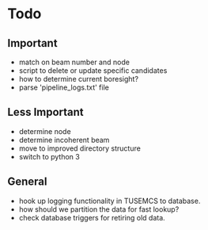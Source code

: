 # Todo #

## Important ##

* match on beam number and node
* script to delete or update specific candidates
* how to determine current boresight?
* parse 'pipeline_logs.txt' file

## Less Important ##

* determine node
* determine incoherent beam
* move to improved directory structure
* switch to python 3

## General ##

* hook up logging functionality in TUSEMCS to database.
* how should we partition the data for fast lookup?
* check database triggers for retiring old data.
